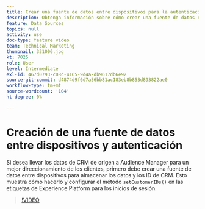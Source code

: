 ```yaml
---
title: Crear una fuente de datos entre dispositivos para la autenticación
description: Obtenga información sobre cómo crear una fuente de datos entre dispositivos para la autenticación. Consulte cómo llevar los datos de CRM de origen a Audience Manager para dirigirse mejor a sus clientes y configurar el método setCustomerIDs() en las etiquetas de Platform para inicios de sesión.
feature: Data Sources
topics: null
activity: use
doc-type: feature video
team: Technical Marketing
thumbnail: 331006.jpg
kt: 7025
role: User
level: Intermediate
exl-id: 467d0793-c08c-4165-9d4a-db9617db6e92
source-git-commit: d4874d9f6d7a36bb81ac183eb8b853d893822ae0
workflow-type: tm+mt
source-wordcount: '104'
ht-degree: 0%

---
```


# Creación de una fuente de datos entre dispositivos y autenticación

Si desea llevar los datos de CRM de origen a Audience Manager para un mejor direccionamiento de los clientes, primero debe crear una fuente de datos entre dispositivos para almacenar los datos y los ID de CRM. Esto muestra cómo hacerlo y configurar el método `setCustomerIDs()` en las etiquetas de Experience Platform para los inicios de sesión.

>[!VIDEO](https://video.tv.adobe.com/v/346210/?quality=12&learn=on&captions=spa)
